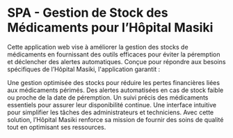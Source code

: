 # SPA - Gestion de Stock des Médicaments pour l’Hôpital Masiki

Cette application web vise à améliorer la gestion des stocks de médicaments en fournissant des outils efficaces pour éviter la péremption et déclencher des alertes automatiques. Conçue pour répondre aux besoins spécifiques de l’Hôpital Masiki, l'application garantit :

Une gestion optimisée des stocks pour réduire les pertes financières liées aux médicaments périmés.
Des alertes automatisées en cas de stock faible ou proche de la date de péremption.
Un suivi précis des médicaments essentiels pour assurer leur disponibilité continue.
Une interface intuitive pour simplifier les tâches des administrateurs et techniciens.
Avec cette solution, l’Hôpital Masiki renforce sa mission de fournir des soins de qualité tout en optimisant ses ressources.







